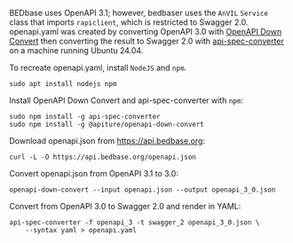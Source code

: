 BEDbase uses OpenAPI 3.1; however, bedbaser uses the `AnVIL` `Service` class
that imports `rapiclient`, which is restricted to Swagger 2.0. openapi.yaml was
created by converting OpenAPI 3.0 with
[OpenAPI Down Convert](https://github.com/apiture/openapi-down-convert) then
converting the result to Swagger 2.0 with
[api-spec-converter](https://github.com/LucyBot-Inc/api-spec-converter) on a
machine running Ubuntu 24.04.

To recreate openapi.yaml, install `NodeJS` and `npm`.

    sudo apt install nodejs npm
    
Install OpenAPI Down Convert and api-spec-converter with `npm`:

    sudo npm install -g api-spec-converter
    sudo npm install -g @apiture/openapi-down-convert

Download openapi.json from https://api.bedbase.org:

    curl -L -O https://api.bedbase.org/openapi.json
    
Convert openapi.json from OpenAPI 3.1 to 3.0:

    openapi-down-convert --input openapi.json --output openapi_3_0.json
    
Convert from OpenAPI 3.0 to Swagger 2.0 and render in YAML:

    api-spec-converter -f openapi_3 -t swagger_2 openapi_3_0.json \
        --syntax yaml > openapi.yaml
